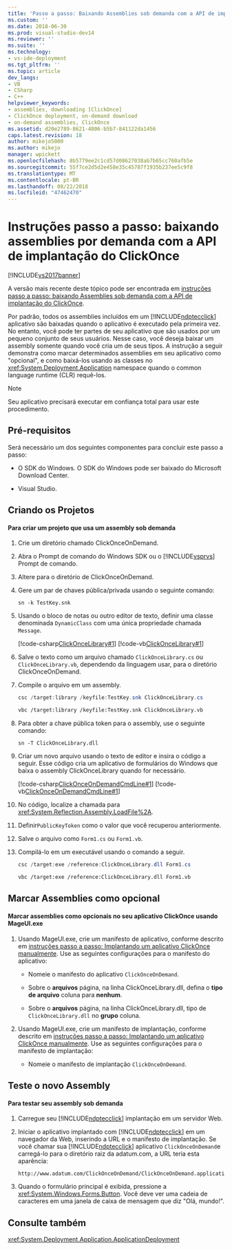 ```yaml
---
title: 'Passo a passo: Baixando Assemblies sob demanda com a API de implantação do ClickOnce | Microsoft Docs'
ms.custom: ''
ms.date: 2018-06-30
ms.prod: visual-studio-dev14
ms.reviewer: ''
ms.suite: ''
ms.technology:
- vs-ide-deployment
ms.tgt_pltfrm: ''
ms.topic: article
dev_langs:
- VB
- CSharp
- C++
helpviewer_keywords:
- assemblies, downloading [ClickOnce]
- ClickOnce deployment, on-demand download
- on-demand assemblies, ClickOnce
ms.assetid: d20e2789-8621-4806-b5b7-841122da1456
caps.latest.revision: 18
author: mikejo5000
ms.author: mikejo
manager: wpickett
ms.openlocfilehash: 8b5779ee2c1cd57d08627038ab7b65cc760afb5e
ms.sourcegitcommit: 55f7ce2d5d2e458e35c45787f1935b237ee5c9f8
ms.translationtype: MT
ms.contentlocale: pt-BR
ms.lasthandoff: 08/22/2018
ms.locfileid: "47462470"
---
```

# <a name="walkthrough-downloading-assemblies-on-demand-with-the-clickonce-deployment-api"></a>Instruções passo a passo: baixando assemblies por demanda com a API de implantação do ClickOnce
[!INCLUDE[vs2017banner](../includes/vs2017banner.md)]

A versão mais recente deste tópico pode ser encontrada em [instruções passo a passo: baixando Assemblies sob demanda com a API de implantação do ClickOnce](https://docs.microsoft.com/visualstudio/deployment/walkthrough-downloading-assemblies-on-demand-with-the-clickonce-deployment-api).  
  
Por padrão, todos os assemblies incluídos em um [!INCLUDE[ndptecclick](../includes/ndptecclick-md.md)] aplicativo são baixadas quando o aplicativo é executado pela primeira vez. No entanto, você pode ter partes de seu aplicativo que são usados por um pequeno conjunto de seus usuários. Nesse caso, você deseja baixar um assembly somente quando você cria um de seus tipos. A instrução a seguir demonstra como marcar determinados assemblies em seu aplicativo como "opcional", e como baixá-los usando as classes no <xref:System.Deployment.Application> namespace quando o common language runtime (CLR) requê-los.  
  
> [!NOTE]
>  Seu aplicativo precisará executar em confiança total para usar este procedimento.  
  
## <a name="prerequisites"></a>Pré-requisitos  
 Será necessário um dos seguintes componentes para concluir este passo a passo:  
  
-   O SDK do Windows. O SDK do Windows pode ser baixado do Microsoft Download Center.  
  
-   Visual Studio.  
  
## <a name="creating-the-projects"></a>Criando os Projetos  
  
#### <a name="to-create-a-project-that-uses-an-on-demand-assembly"></a>Para criar um projeto que usa um assembly sob demanda  
  
1.  Crie um diretório chamado ClickOnceOnDemand.  
  
2.  Abra o Prompt de comando do Windows SDK ou o [!INCLUDE[vsprvs](../includes/vsprvs-md.md)] Prompt de comando.  
  
3.  Altere para o diretório de ClickOnceOnDemand.  
  
4.  Gere um par de chaves pública/privada usando o seguinte comando:  
  
    ```  
    sn -k TestKey.snk  
    ```  
  
5.  Usando o bloco de notas ou outro editor de texto, definir uma classe denominada `DynamicClass` com uma única propriedade chamada `Message`.  
  
     [!code-csharp[ClickOnceLibrary#1](../snippets/csharp/VS_Snippets_Winforms/ClickOnceLibrary/CS/Class1.cs#1)]
     [!code-vb[ClickOnceLibrary#1](../snippets/visualbasic/VS_Snippets_Winforms/ClickOnceLibrary/VB/Class1.vb#1)]  
  
6.  Salve o texto como um arquivo chamado `ClickOnceLibrary.cs` ou `ClickOnceLibrary.vb`, dependendo da linguagem usar, para o diretório ClickOnceOnDemand.  
  
7.  Compile o arquivo em um assembly.  
  
    ```csharp  
    csc /target:library /keyfile:TestKey.snk ClickOnceLibrary.cs  
    ```  
  
    ```vb  
    vbc /target:library /keyfile:TestKey.snk ClickOnceLibrary.vb  
    ```  
  
8.  Para obter a chave pública token para o assembly, use o seguinte comando:  
  
    ```  
    sn -T ClickOnceLibrary.dll  
    ```  
  
9. Criar um novo arquivo usando o texto de editor e insira o código a seguir. Esse código cria um aplicativo de formulários do Windows que baixa o assembly ClickOnceLibrary quando for necessário.  
  
     [!code-csharp[ClickOnceOnDemandCmdLine#1](../snippets/csharp/VS_Snippets_Winforms/ClickOnceOnDemandCmdLine/CS/Form1.cs#1)]
     [!code-vb[ClickOnceOnDemandCmdLine#1](../snippets/visualbasic/VS_Snippets_Winforms/ClickOnceOnDemandCmdLine/VB/Form1.vb#1)]  
  
10. No código, localize a chamada para <xref:System.Reflection.Assembly.LoadFile%2A>.  
  
11. Definir`PublicKeyToken` como o valor que você recuperou anteriormente.  
  
12. Salve o arquivo como `Form1.cs` ou `Form1.vb`.  
  
13. Compilá-lo em um executável usando o comando a seguir.  
  
    ```csharp  
    csc /target:exe /reference:ClickOnceLibrary.dll Form1.cs  
    ```  
  
    ```vb  
    vbc /target:exe /reference:ClickOnceLibrary.dll Form1.vb  
    ```  
  
## <a name="marking-assemblies-as-optional"></a>Marcar Assemblies como opcional  
  
#### <a name="to-mark-assemblies-as-optional-in-your-clickonce-application-by-using-mageuiexe"></a>Marcar assemblies como opcionais no seu aplicativo ClickOnce usando MageUI.exe  
  
1.  Usando MageUI.exe, crie um manifesto de aplicativo, conforme descrito em [instruções passo a passo: Implantando um aplicativo ClickOnce manualmente](../deployment/walkthrough-manually-deploying-a-clickonce-application.md). Use as seguintes configurações para o manifesto do aplicativo:  
  
    -   Nomeie o manifesto do aplicativo `ClickOnceOnDemand`.  
  
    -   Sobre o **arquivos** página, na linha ClickOnceLibrary.dll, defina o **tipo de arquivo** coluna para **nenhum**.  
  
    -   Sobre o **arquivos** página, na linha ClickOnceLibrary.dll, tipo de `ClickOnceLibrary.dll` no **grupo** coluna.  
  
2.  Usando MageUI.exe, crie um manifesto de implantação, conforme descrito em [instruções passo a passo: Implantando um aplicativo ClickOnce manualmente](../deployment/walkthrough-manually-deploying-a-clickonce-application.md). Use as seguintes configurações para o manifesto de implantação:  
  
    -   Nomeie o manifesto de implantação `ClickOnceOnDemand`.  
  
## <a name="testing-the-new-assembly"></a>Teste o novo Assembly  
  
#### <a name="to-test-your-on-demand-assembly"></a>Para testar seu assembly sob demanda  
  
1.  Carregue seu [!INCLUDE[ndptecclick](../includes/ndptecclick-md.md)] implantação em um servidor Web.  
  
2.  Iniciar o aplicativo implantado com [!INCLUDE[ndptecclick](../includes/ndptecclick-md.md)] em um navegador da Web, inserindo a URL e o manifesto de implantação. Se você chamar sua [!INCLUDE[ndptecclick](../includes/ndptecclick-md.md)] aplicativo `ClickOnceOnDemand`e carregá-lo para o diretório raiz da adatum.com, a URL teria esta aparência:  
  
    ```  
    http://www.adatum.com/ClickOnceOnDemand/ClickOnceOnDemand.application  
    ```  
  
3.  Quando o formulário principal é exibida, pressione a <xref:System.Windows.Forms.Button>. Você deve ver uma cadeia de caracteres em uma janela de caixa de mensagem que diz "Olá, mundo!".  
  
## <a name="see-also"></a>Consulte também  
 <xref:System.Deployment.Application.ApplicationDeployment>



